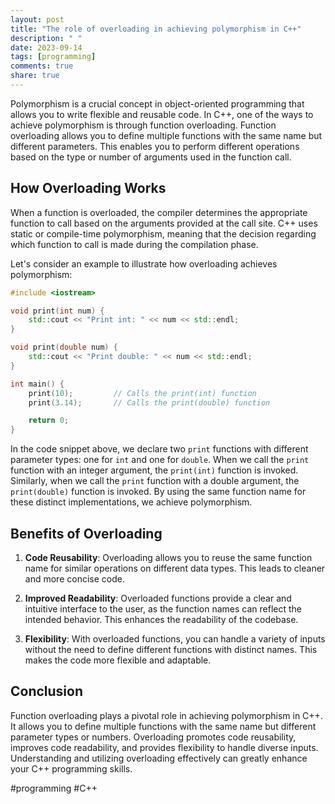 ```yaml
---
layout: post
title: "The role of overloading in achieving polymorphism in C++"
description: " "
date: 2023-09-14
tags: [programming]
comments: true
share: true
---
```


Polymorphism is a crucial concept in object-oriented programming that allows you to write flexible and reusable code. In C++, one of the ways to achieve polymorphism is through function overloading. Function overloading allows you to define multiple functions with the same name but different parameters. This enables you to perform different operations based on the type or number of arguments used in the function call.

## How Overloading Works

When a function is overloaded, the compiler determines the appropriate function to call based on the arguments provided at the call site. C++ uses static or compile-time polymorphism, meaning that the decision regarding which function to call is made during the compilation phase.

Let's consider an example to illustrate how overloading achieves polymorphism:

```cpp
#include <iostream>

void print(int num) {
    std::cout << "Print int: " << num << std::endl;
}

void print(double num) {
    std::cout << "Print double: " << num << std::endl;
}

int main() {
    print(10);         // Calls the print(int) function
    print(3.14);       // Calls the print(double) function

    return 0;
}
```

In the code snippet above, we declare two `print` functions with different parameter types: one for `int` and one for `double`. When we call the `print` function with an integer argument, the `print(int)` function is invoked. Similarly, when we call the `print` function with a double argument, the `print(double)` function is invoked. By using the same function name for these distinct implementations, we achieve polymorphism.

## Benefits of Overloading

1. **Code Reusability**: Overloading allows you to reuse the same function name for similar operations on different data types. This leads to cleaner and more concise code.

2. **Improved Readability**: Overloaded functions provide a clear and intuitive interface to the user, as the function names can reflect the intended behavior. This enhances the readability of the codebase.

3. **Flexibility**: With overloaded functions, you can handle a variety of inputs without the need to define different functions with distinct names. This makes the code more flexible and adaptable.

## Conclusion

Function overloading plays a pivotal role in achieving polymorphism in C++. It allows you to define multiple functions with the same name but different parameter types or numbers. Overloading promotes code reusability, improves code readability, and provides flexibility to handle diverse inputs. Understanding and utilizing overloading effectively can greatly enhance your C++ programming skills.

#programming #C++